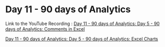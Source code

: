 
# Day 11 - 90 days of Analytics



Link to the YouTube Recording :
 [Day 11 - 90 days of Analytics: Day 5 - 90 days of Analytics: Comments in Excel](https://www.youtube.com/watch?v=hvx7dYzh4IA)

  [Day 11 - 90 days of Analytics: Day 5 - 90 days of Analytics: Excel Charts]( https://www.youtube.com/watch?v=Sfm_71shE-M)
